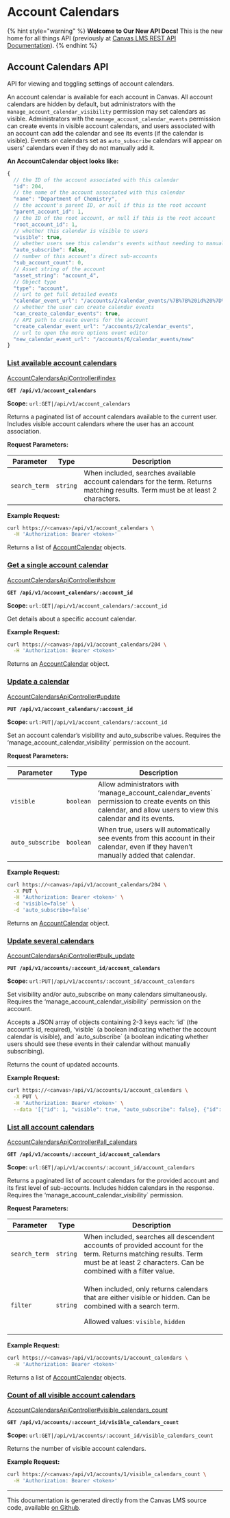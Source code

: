 # Account Calendars

{% hint style="warning" %}
**Welcome to Our New API Docs!** This is the new home for all things API (previously at [Canvas LMS REST API Documentation](https://api.instructure.com)).
{% endhint %}

## Account Calendars API

API for viewing and toggling settings of account calendars.

An account calendar is available for each account in Canvas. All account calendars are hidden by default, but administrators with the `manage_account_calendar_visibility` permission may set calendars as visible. Administrators with the `manage_account_calendar_events` permission can create events in visible account calendars, and users associated with an account can add the calendar and see its events (if the calendar is visible). Events on calendars set as `auto_subscribe` calendars will appear on users' calendars even if they do not manually add it.

**An AccountCalendar object looks like:**

```js
{
  // the ID of the account associated with this calendar
  "id": 204,
  // the name of the account associated with this calendar
  "name": "Department of Chemistry",
  // the account's parent ID, or null if this is the root account
  "parent_account_id": 1,
  // the ID of the root account, or null if this is the root account
  "root_account_id": 1,
  // whether this calendar is visible to users
  "visible": true,
  // whether users see this calendar's events without needing to manually add it
  "auto_subscribe": false,
  // number of this account's direct sub-accounts
  "sub_account_count": 0,
  // Asset string of the account
  "asset_string": "account_4",
  // Object type
  "type": "account",
  // url to get full detailed events
  "calendar_event_url": "/accounts/2/calendar_events/%7B%7B%20id%20%7D%7D",
  // whether the user can create calendar events
  "can_create_calendar_events": true,
  // API path to create events for the account
  "create_calendar_event_url": "/accounts/2/calendar_events",
  // url to open the more options event editor
  "new_calendar_event_url": "/accounts/6/calendar_events/new"
}
```

### [List available account calendars](#method.account_calendars_api.index) <a href="#method.account_calendars_api.index" id="method.account_calendars_api.index"></a>

[AccountCalendarsApiController#index](https://github.com/instructure/canvas-lms/blob/master/app/controllers/account_calendars_api_controller.rb)

**`GET /api/v1/account_calendars`**

**Scope:** `url:GET|/api/v1/account_calendars`

Returns a paginated list of account calendars available to the current user. Includes visible account calendars where the user has an account association.

**Request Parameters:**

| Parameter     | Type     | Description                                                                                                                     |
| ------------- | -------- | ------------------------------------------------------------------------------------------------------------------------------- |
| `search_term` | `string` | When included, searches available account calendars for the term. Returns matching results. Term must be at least 2 characters. |

**Example Request:**

```bash
curl https://<canvas>/api/v1/account_calendars \
  -H 'Authorization: Bearer <token>'
```

Returns a list of [AccountCalendar](#accountcalendar) objects.

### [Get a single account calendar](#method.account_calendars_api.show) <a href="#method.account_calendars_api.show" id="method.account_calendars_api.show"></a>

[AccountCalendarsApiController#show](https://github.com/instructure/canvas-lms/blob/master/app/controllers/account_calendars_api_controller.rb)

**`GET /api/v1/account_calendars/:account_id`**

**Scope:** `url:GET|/api/v1/account_calendars/:account_id`

Get details about a specific account calendar.

**Example Request:**

```bash
curl https://<canvas>/api/v1/account_calendars/204 \
  -H 'Authorization: Bearer <token>'
```

Returns an [AccountCalendar](#accountcalendar) object.

### [Update a calendar](#method.account_calendars_api.update) <a href="#method.account_calendars_api.update" id="method.account_calendars_api.update"></a>

[AccountCalendarsApiController#update](https://github.com/instructure/canvas-lms/blob/master/app/controllers/account_calendars_api_controller.rb)

**`PUT /api/v1/account_calendars/:account_id`**

**Scope:** `url:PUT|/api/v1/account_calendars/:account_id`

Set an account calendar’s visibility and auto_subscribe values. Requires the ‘manage_account_calendar_visibility\` permission on the account.

**Request Parameters:**

| Parameter        | Type      | Description                                                                                                                                                     |
| ---------------- | --------- | --------------------------------------------------------------------------------------------------------------------------------------------------------------- |
| `visible`        | `boolean` | Allow administrators with ‘manage_account_calendar_events\` permission to create events on this calendar, and allow users to view this calendar and its events. |
| `auto_subscribe` | `boolean` | When true, users will automatically see events from this account in their calendar, even if they haven’t manually added that calendar.                          |

**Example Request:**

```bash
curl https://<canvas>/api/v1/account_calendars/204 \
  -X PUT \
  -H 'Authorization: Bearer <token>' \
  -d 'visible=false' \
  -d 'auto_subscribe=false'
```

Returns an [AccountCalendar](#accountcalendar) object.

### [Update several calendars](#method.account_calendars_api.bulk_update) <a href="#method.account_calendars_api.bulk_update" id="method.account_calendars_api.bulk_update"></a>

[AccountCalendarsApiController#bulk_update](https://github.com/instructure/canvas-lms/blob/master/app/controllers/account_calendars_api_controller.rb)

**`PUT /api/v1/accounts/:account_id/account_calendars`**

**Scope:** `url:PUT|/api/v1/accounts/:account_id/account_calendars`

Set visibility and/or auto_subscribe on many calendars simultaneously. Requires the ‘manage_account_calendar_visibility\` permission on the account.

Accepts a JSON array of objects containing 2-3 keys each: ‘id\` (the account’s id, required), ‘visible\` (a boolean indicating whether the account calendar is visible), and \`auto_subscribe\` (a boolean indicating whether users should see these events in their calendar without manually subscribing).

Returns the count of updated accounts.

**Example Request:**

```bash
curl https://<canvas>/api/v1/accounts/1/account_calendars \
  -X PUT \
  -H 'Authorization: Bearer <token>' \
  --data '[{"id": 1, "visible": true, "auto_subscribe": false}, {"id": 13, "visible": false, "auto_subscribe": true}]'
```

### [List all account calendars](#method.account_calendars_api.all_calendars) <a href="#method.account_calendars_api.all_calendars" id="method.account_calendars_api.all_calendars"></a>

[AccountCalendarsApiController#all_calendars](https://github.com/instructure/canvas-lms/blob/master/app/controllers/account_calendars_api_controller.rb)

**`GET /api/v1/accounts/:account_id/account_calendars`**

**Scope:** `url:GET|/api/v1/accounts/:account_id/account_calendars`

Returns a paginated list of account calendars for the provided account and its first level of sub-accounts. Includes hidden calendars in the response. Requires the ‘manage_account_calendar_visibility\` permission.

**Request Parameters:**

| Parameter     | Type     | Description                                                                                                                                                                          |
| ------------- | -------- | ------------------------------------------------------------------------------------------------------------------------------------------------------------------------------------ |
| `search_term` | `string` | When included, searches all descendent accounts of provided account for the term. Returns matching results. Term must be at least 2 characters. Can be combined with a filter value. |
| `filter`      | `string` | <p>When included, only returns calendars that are either visible or hidden. Can be combined with a search term.</p><p>Allowed values: <code>visible</code>, <code>hidden</code></p>  |

**Example Request:**

```bash
curl https://<canvas>/api/v1/accounts/1/account_calendars \
  -H 'Authorization: Bearer <token>'
```

Returns a list of [AccountCalendar](#accountcalendar) objects.

### [Count of all visible account calendars](#method.account_calendars_api.visible_calendars_count) <a href="#method.account_calendars_api.visible_calendars_count" id="method.account_calendars_api.visible_calendars_count"></a>

[AccountCalendarsApiController#visible_calendars_count](https://github.com/instructure/canvas-lms/blob/master/app/controllers/account_calendars_api_controller.rb)

**`GET /api/v1/accounts/:account_id/visible_calendars_count`**

**Scope:** `url:GET|/api/v1/accounts/:account_id/visible_calendars_count`

Returns the number of visible account calendars.

**Example Request:**

```bash
curl https://<canvas>/api/v1/accounts/1/visible_calendars_count \
  -H 'Authorization: Bearer <token>'
```

---

This documentation is generated directly from the Canvas LMS source code, available [on Github](https://github.com/instructure/canvas-lms).
